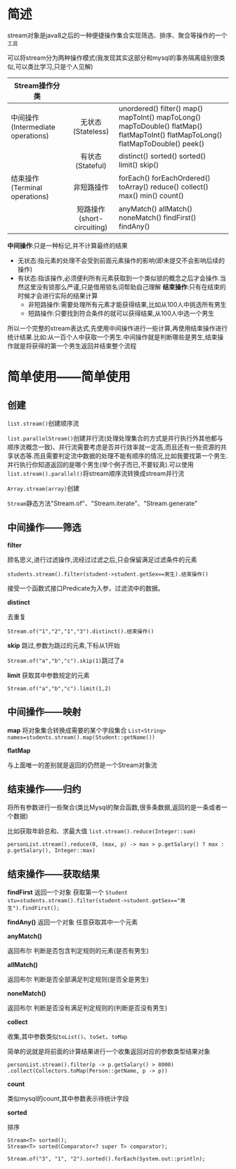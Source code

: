 # 简述

stream对象是java8之后的一种便捷操作集合实现筛选、排序、聚合等操作的一个`工具`

可以将stream分为两种操作模式(我发现其实这部分和mysql的事务隔离级别很类似,可以类比学习,只是个人见解)

| Stream操作分类                    |                            |                                                              |
| --------------------------------- | :------------------------: | ------------------------------------------------------------ |
| 中间操作(Intermediate operations) |     无状态(Stateless)      | unordered() filter() map() mapToInt() mapToLong() mapToDouble() flatMap() flatMapToInt() flatMapToLong() flatMapToDouble() peek() |
|                                   |      有状态(Stateful)      | distinct() sorted() sorted() limit() skip()                  |
| 结束操作(Terminal operations)     |         非短路操作         | forEach() forEachOrdered() toArray() reduce() collect() max() min() count() |
|                                   | 短路操作(short-circuiting) | anyMatch() allMatch() noneMatch() findFirst() findAny()      |

**中间操作**:只是一种标记,并不计算最终的结果
   + 无状态:指元素的处理不会受到前面元素操作的影响(即未提交不会影响后续的操作)
   + 有状态:指该操作,必须便利所有元素获取到一个类似锁的概念之后才会操作.当然这里没有锁那么严谨,只是借用锁名词帮助自己理解
**结束操作**:只有在结束的时候才会进行实际的结果计算
     + 非短路操作:需要处理所有元素才能获得结果,比如从100人中挑选所有男生
     + 短路操作:只要找到符合条件的就可以获得结果,从100人中选一个男生

所以一个完整的stream表达式,先使用中间操作进行一些计算,再使用结束操作进行统计结果.比如:从一百个人中获取一个男生.中间操作就是判断哪些是男生,结束操作就是将获得的第一个男生返回并结束整个流程


# 简单使用——简单使用

## 创建

`list.stream()`创建顺序流

`list.parallelStream()`创建并行流(处理处理集合的方式是并行执行外其他都与顺序流概念一致)、并行流需要考虑是否并行效率就一定高,而且还有一些资源的共享状态等.而且需要判定流中数据的处理不能有顺序的情况,比如我要找第一个男生.并行执行你知道返回的是哪个男生(举个例子而已,不要较真).可以使用`list.stream().parallel()`将stream顺序流转换成stream并行流

`Array.stream(array)`创建

`Stream`静态方法"Stream.of"、"Stream.iterate"、"Stream.generate"




## 中间操作——筛选

**filter**

顾名思义,进行过滤操作,流经过过滤之后,只会保留满足过滤条件的元素

`students.stream().filter(student->student.getSex==男生).结束操作()`

接受一个函数式接口Predicate<T>为入参，过滤流中的数据。

**distinct**

去重复

`Stream.of("1","2","1","3").distinct().结束操作()`

**skip**
跳过,参数为跳过的元素,下标从1开始

`Stream.of("a","b","c").skip(1)`跳过了a

**limit**
获取其中参数规定的元素

`Stream.of("a","b","c").limit(1,2)`


## 中间操作——映射

**map**
将对象集合转换成需要的某个字段集合
`List<String> names=students.stream().map(Student::getName())`

**flatMap**

与上面唯一的差别就是返回的仍然是一个Stream对象流

## 结束操作——归约

将所有参数进行一些聚合(类比Mysql的聚合函数,很多条数据,返回的是一条或者一个数据)

比如获取年龄总和、求最大值
`list.stream().reduce(Integer::sum)`

`personList.stream().reduce(0, (max, p) -> max > p.getSalary() ? max : p.getSalary(),
				Integer::max)`


## 结束操作——获取结果

**findFirst**
返回一个对象
获取第一个
`Student stu=students.stream().filter(student->student.getSex=="男生").findFirst();`



**findAny()**
返回一个对象
任意获取其中一个元素

**anyMatch()**

返回布尔
判断是否包含判定规则的元素(是否有男生)

**allMatch()**

返回布尔
判断是否全部满足判定规则(是否全是男生)

**noneMatch()**

返回布尔
判断是否没有满足判定规则的(判断是否没有男生)


**collect**

收集,其中参数类似`toList()`、`toSet`、`toMap`

简单的说就是将前面的计算结果进行一个收集返回对应的参数类型结果对象

`personList.stream().filter(p -> p.getSalary() > 8000)
				.collect(Collectors.toMap(Person::getName, p -> p))`

**count**

类似mysql的count,其中参数表示待统计字段


**sorted**

排序

```
Stream<T> sorted();
Stream<T> sorted(Comparator<? super T> comparator);

Stream.of("3", "1", "2").sorted().forEach(System.out::println);
```

